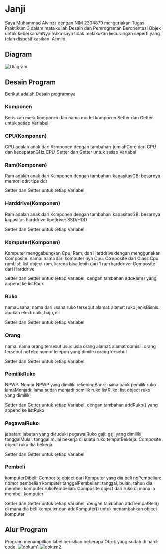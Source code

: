 
# Janji
Saya Muhammad Alvinza dengan NIM 2304879 mengerjakan Tugas Praktikum 3 dalam mata kuliah Desain dan Pemrograman Berorientasi Objek untuk keberkahanNya maka saya tidak melakukan kecurangan seperti yang telah dispesifikasikan. Aamiin.

## Diagram
![Diagram](https://github.com/user-attachments/assets/49a1e776-abf8-4fd1-80a5-c9371d33b93f)

## Desain Program
Berikut adalah Desain programnya
### Komponen
Berisikan merk komponen dan nama model komponen
Setter dan Getter untuk setiap Variabel
### CPU(Komponen)
CPU adalah anak dari Komponen dengan tambahan:
jumlahCore dari CPU dan kecepatanGHz CPU.
Setter dan Getter untuk setiap Variabel
### Ram(Komponen)
Ram adalah anak dari Komponen dengan tambahan:
kapasitasGB: besarnya memori 
ddr: tipe ddr

Setter dan Getter untuk setiap Variabel
### Harddrive(Komponen)
Ram adalah anak dari Komponen dengan tambahan:
kapasitasGB: besarnya kapasitas harddrive 
tipeDrive: SSD/HDD

Setter dan Getter untuk setiap Variabel
### Komputer(Komponen)
Komputer menggabungkan Cpu, Ram, dan Harddrive dengan menggunakan Composite.
nama: nama dari komputer nya
Cpu: Composite dari Class Cpu
ramList: list object ram, karena bisa lebih dari 1 ram
harddrive: Composite dari Harddrive

Setter dan Getter untuk setiap Variabel, dengan tambahan addRam() yang append ke listRam.
### Ruko
namaUsaha: nama dari usaha ruko tersebut
alamat: alamat ruko
jenisBisnis: apakah elektronik, baju, dll

Setter dan Getter untuk setiap Variabel
### Orang
nama: nama orang tersebut
usia: usia orang
alamat: alamat domisili orang tersebut
noTelp: nomor telepon yang dimiliki orang tersebut

Setter dan Getter untuk setiap Variabel
### PemilikRuko
NPWP: Nomor NPWP yang dimiliki
rekeningBank: nama bank pemilik ruko
lamaMenjadi: lama sudah menjadi pemilik ruko
listRuko: list object ruko yang dimiliki

Setter dan Getter untuk setiap Variabel, dengan tambahan addRuko() yang append ke listRuko
### PegawaiRuko
jabatan: jabatan yang diduduki pegawaiRuko
gaji: gaji yang dimiliki
tanggalMulai: tanggal mulai bekerja di suatu ruko
tempatBekerja: Composite object ruko dia bekerja

Setter dan Getter untuk setiap Variabel
### Pembeli
komputerDibeli: Composite object dari Komputer yang dia beli
noPembelian: nomor pembelian komputer
tanggalPembelian: tanggal, bulan, tahun dia membeli komputer
rukoPembelian: Composite object dari ruko di mana ia membeli komputer

Setter dan Getter untuk setiap Variabel, dengan tambahan addTempatBeli() di mana dia beli komputer dan addKomputer() untuk menambahkan object komputer


## Alur Program
Program menampilkan tabel berisikan beberapa Objek yang sudah di hard-code.
![dokum1](https://github.com/user-attachments/assets/bec7fb6b-0f00-48f7-ae79-74b4fd6240fa)
![dokum2](https://github.com/user-attachments/assets/9bc37564-1da0-46f0-a488-1c7023ed87e7)
